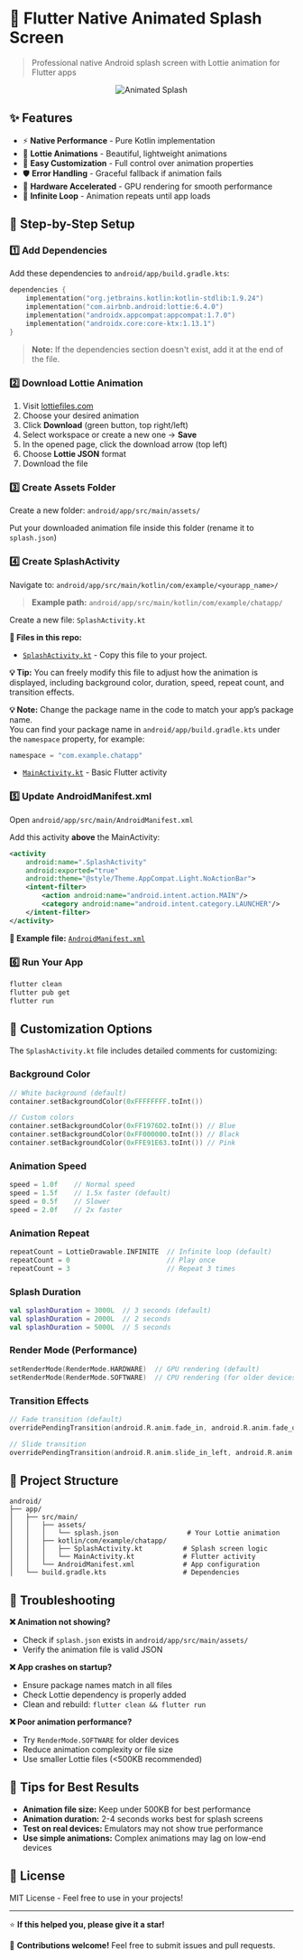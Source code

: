 # 🚀 Flutter Native Animated Splash Screen

> Professional native Android splash screen with Lottie animation for Flutter apps

<p align="center">
  <img src="gif/animatedSplsh.gif" alt="Animated Splash" />
</p>

## ✨ Features

- ⚡ **Native Performance** - Pure Kotlin implementation
- 🎨 **Lottie Animations** - Beautiful, lightweight animations  
- 🔧 **Easy Customization** - Full control over animation properties
- 🛡️ **Error Handling** - Graceful fallback if animation fails
- 📱 **Hardware Accelerated** - GPU rendering for smooth performance
- 🔄 **Infinite Loop** - Animation repeats until app loads

## 📖 Step-by-Step Setup

### 1️⃣ Add Dependencies

Add these dependencies to `android/app/build.gradle.kts`:

```kotlin
dependencies {
    implementation("org.jetbrains.kotlin:kotlin-stdlib:1.9.24")
    implementation("com.airbnb.android:lottie:6.4.0")
    implementation("androidx.appcompat:appcompat:1.7.0")
    implementation("androidx.core:core-ktx:1.13.1")
}
```

> **Note:** If the dependencies section doesn't exist, add it at the end of the file.

### 2️⃣ Download Lottie Animation

1. Visit [lottiefiles.com](https://lottiefiles.com/)
2. Choose your desired animation
3. Click **Download** (green button, top right/left)
4. Select workspace or create a new one → **Save**
5. In the opened page, click the download arrow (top left)
6. Choose **Lottie JSON** format
7. Download the file

### 3️⃣ Create Assets Folder

Create a new folder: `android/app/src/main/assets/`

Put your downloaded animation file inside this folder (rename it to `splash.json`)

### 4️⃣ Create SplashActivity

Navigate to: `android/app/src/main/kotlin/com/example/<yourapp_name>/`

> **Example path:** `android/app/src/main/kotlin/com/example/chatapp/`

Create a new file: `SplashActivity.kt`

**📁 Files in this repo:**
- [`SplashActivity.kt`](android/app/src/main/kotlin/com/example/chatapp/SplashActivity.kt) - Copy this file to your project.  

**💡 Tip:** You can freely modify this file to adjust how the animation is displayed, including background color, duration, speed, repeat count, and transition effects.

**💡 Note:** Change the package name in the code to match your app’s package name.  
You can find your package name in `android/app/build.gradle.kts` under the `namespace` property, for example:

```kotlin
namespace = "com.example.chatapp"
```

- [`MainActivity.kt`](android/app/src/main/kotlin/com/example/chatapp/MainActivity.kt) - Basic Flutter activity

### 5️⃣ Update AndroidManifest.xml

Open `android/app/src/main/AndroidManifest.xml`

Add this activity **above** the MainActivity:

```xml
<activity
    android:name=".SplashActivity"
    android:exported="true"
    android:theme="@style/Theme.AppCompat.Light.NoActionBar">
    <intent-filter>
        <action android:name="android.intent.action.MAIN"/>
        <category android:name="android.intent.category.LAUNCHER"/>
    </intent-filter>
</activity>
```

**📁 Example file:** [`AndroidManifest.xml`](examples/AndroidManifest.xml)

### 6️⃣ Run Your App

```bash
flutter clean
flutter pub get  
flutter run
```

## 🎨 Customization Options

The `SplashActivity.kt` file includes detailed comments for customizing:

### Background Color
```kotlin
// White background (default)
container.setBackgroundColor(0xFFFFFFFF.toInt())

// Custom colors
container.setBackgroundColor(0xFF1976D2.toInt()) // Blue
container.setBackgroundColor(0xFF000000.toInt()) // Black
container.setBackgroundColor(0xFFE91E63.toInt()) // Pink
```

### Animation Speed
```kotlin
speed = 1.0f    // Normal speed
speed = 1.5f    // 1.5x faster (default)
speed = 0.5f    // Slower
speed = 2.0f    // 2x faster
```

### Animation Repeat
```kotlin
repeatCount = LottieDrawable.INFINITE  // Infinite loop (default)
repeatCount = 0                        // Play once
repeatCount = 3                        // Repeat 3 times
```

### Splash Duration
```kotlin
val splashDuration = 3000L  // 3 seconds (default)
val splashDuration = 2000L  // 2 seconds
val splashDuration = 5000L  // 5 seconds
```

### Render Mode (Performance)
```kotlin
setRenderMode(RenderMode.HARDWARE)  // GPU rendering (default)
setRenderMode(RenderMode.SOFTWARE)  // CPU rendering (for older devices)
```

### Transition Effects
```kotlin
// Fade transition (default)
overridePendingTransition(android.R.anim.fade_in, android.R.anim.fade_out)

// Slide transition
overridePendingTransition(android.R.anim.slide_in_left, android.R.anim.slide_out_right)
```

## 📁 Project Structure

```
android/
├── app/
│   ├── src/main/
│   │   ├── assets/
│   │   │   └── splash.json                 # Your Lottie animation
│   │   ├── kotlin/com/example/chatapp/
│   │   │   ├── SplashActivity.kt          # Splash screen logic
│   │   │   └── MainActivity.kt            # Flutter activity
│   │   └── AndroidManifest.xml            # App configuration
│   └── build.gradle.kts                   # Dependencies
```

## 🐛 Troubleshooting

**❌ Animation not showing?**
- Check if `splash.json` exists in `android/app/src/main/assets/`
- Verify the animation file is valid JSON

**❌ App crashes on startup?**
- Ensure package names match in all files
- Check Lottie dependency is properly added
- Clean and rebuild: `flutter clean && flutter run`

**❌ Poor animation performance?**
- Try `RenderMode.SOFTWARE` for older devices
- Reduce animation complexity or file size
- Use smaller Lottie files (<500KB recommended)

## 🎯 Tips for Best Results

- **Animation file size:** Keep under 500KB for best performance
- **Animation duration:** 2-4 seconds works best for splash screens
- **Test on real devices:** Emulators may not show true performance
- **Use simple animations:** Complex animations may lag on low-end devices

## 📄 License

MIT License - Feel free to use in your projects!

---

⭐ **If this helped you, please give it a star!**

🤝 **Contributions welcome!** Feel free to submit issues and pull requests.
